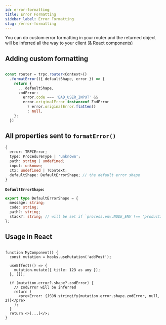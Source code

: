 ```yaml
---
id: error-formatting
title: Error Formatting
sidebar_label: Error Formatting
slug: /error-formatting
---
```


You can do custom error formatting in your router and the returned object will be inferred all the way to your client (& React components)

## Adding custom formatting

```ts

const router = trpc.router<Context>()
  .formatError(({ defaultShape, error }) => {
    return {
      ...defaultShape,
      zodError:
        error.code === 'BAD_USER_INPUT' &&
        error.originalError instanceof ZodError
          ? error.originalError.flatten()
          : null,
    };
  })
```

## All properties sent to `formatError()`

```ts
{
  error: TRPCError;
  type: ProcedureType | 'unknown';
  path: string | undefined;
  input: unknown;
  ctx: undefined | TContext;
  defaultShape: DefaultErrorShape; // the default error shape
}
```

**`DefaultErrorShape`:**

```ts
export type DefaultErrorShape = {
  message: string;
  code: string;
  path?: string;
  stack?: string; // will be set if `process.env.NODE_ENV !== 'production'`
};
```

## Usage in React

```tsx

function MyComponent() {
  const mutation = hooks.useMutation('addPost');

  useEffect(() => {
    mutation.mutate({ title: 123 as any });
  }, []);

  if (mutation.error?.shape?.zodError) {
    // zodError will be inferred
    return (
      <pre>Error: {JSON.stringify(mutation.error.shape.zodError, null, 2)}</pre>
    );
  }
  return <>[...]</>;
}
```
